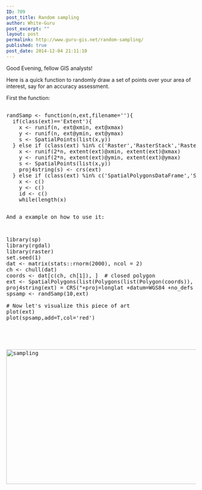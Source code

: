 ```yaml
---
ID: 709
post_title: Random sampling
author: White-Guru
post_excerpt: ""
layout: post
permalink: http://www.guru-gis.net/random-sampling/
published: true
post_date: 2014-12-04 21:11:10
---
```

Good Evening, fellow GIS analysts!

Here is a quick function to randomly draw a set of points over your area of interest, say for an accuracy assessment. 

First the function:

<pre lang='rsplus'>

randSamp <- function(n,ext,filename=''){
  if(class(ext)=='Extent'){
    x <- runif(n, ext@xmin, ext@xmax)
    y <- runif(n, ext@ymin, ext@ymax)
    s <- SpatialPoints(list(x,y))
  } else if (class(ext) %in% c('Raster','RasterStack','RasterBrick')){
    x <- runif(2*n, extent(ext)@xmin, extent(ext)@xmax)
    y <- runif(2*n, extent(ext)@ymin, extent(ext)@ymax)
    s <- SpatialPoints(list(x,y))
    proj4string(s) <- crs(ext)
  } else if (class(ext) %in% c('SpatialPolygonsDataFrame','SpatialPolygons')){
    x <- c()
    y <- c()
    id <- c()
    while(length(x)<n){
      xl <- runif(2*n, extent(ext)@xmin, extent(ext)@xmax)
      yl <- runif(2*n, extent(ext)@ymin, extent(ext)@ymax)
      sl <- SpatialPoints(list(xl,yl))
      proj4string(sl) <- proj4string(ext)
      point_in_pol <- over( sl , ext , fn = NULL,returnList = FALSE)
      idl <- which(!apply(point_in_pol, 1, function(x) all(is.na(x))))
      x <- cbind(x,xl[idl])
      y <- cbind(y,yl[idl])
    }
    id<-sample(c(1:length(x)),n)
    s <- SpatialPoints(list(x[id],y[id]))
    proj4string(s) <- proj4string(ext)
  } else {
    print('ext not of class "Extent" nor "SpatialPolygonsDataFrame", "SpatialPolygons", "Raster", "RasterStack","RasterBrick". I cannot work with this')
    break
  }
  if(filename!=''){
    s_points_df <- SpatialPointsDataFrame(s, data=data.frame(ID=1:n))
    shapefile(s_poly_df,filename,overwrite=TRUE)
  }
  return(s)
}
</pre>

And a example on how to use it:
<pre lang='rsplus'>
library(sp)
library(rgdal)
library(raster)
set.seed(1)
dat <- matrix(stats::rnorm(2000), ncol = 2)
ch <- chull(dat)
coords <- dat[c(ch, ch[1]), ]  # closed polygon
ext <- SpatialPolygons(list(Polygons(list(Polygon(coords)), ID=1)))
proj4string(ext) = CRS("+proj=longlat +datum=WGS84 +no_defs +ellps=WGS84 +towgs84=0,0,0")
spsamp <- randSamp(10,ext)

# Now let's visualize this piece of art
plot(ext)
plot(spsamp,add=T,col='red')

</pre>
<a href="http://www.guru-gis.net/wp-content/uploads/2014/12/sampling.png"><img src="http://www.guru-gis.net/wp-content/uploads/2014/12/sampling.png" alt="sampling" width="559" height="358" class="alignnone size-full wp-image-710" /></a>